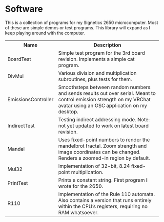 <h1>Software</h1>
<p>
This is a collection of programs for my Signetics 2650 microcomputer. Most of these are simple demos or test programs. This library will expand as I keep playing around with the computer.
</p>

<table>
	<tr>
		<th>Name</th>
		<th>Description</th>
	</tr>
	<tr>
		<td>BoardTest</td>
		<td>Simple test program for the 3rd board revision. Implements a simple cat program.</td>
	</tr>
	<tr>
		<td>DivMul</td>
		<td>Various division and multiplication subroutines, plus tests for them.</td>
	</tr>
	<tr>
		<td>EmissionsController</td>
		<td>Smoothsteps between random numbers and sends results out over serial. Meant to control emission strength on my VRChat avatar using an OSC application on my desktop.</td>
	</tr>
	<tr>
		<td>IndirectTest</td>
		<td>Testing indirect addressing mode. Note: not yet updated to work on latest board revision.</td>
	</tr>
	<tr>
		<td>Mandel</td>
		<td>Uses fixed-point numbers to render the mandelbrot fractal. Zoom strength and image coordinates can be changed. Renders a zoomed-in region by default.</td>
	</tr>
	<tr>
		<td>Mul32</td>
		<td>Implementation of 32-bit, 8.24 fixed-point multiplication.</td>
	</tr>
	<tr>
		<td>PrintTest</td>
		<td>Prints a constant string. First program I wrote for the 2650.</td>
	</tr>
	<tr>
		<td>R110</td>
		<td>Implementation of the Rule 110 automata. Also contains a version that runs entirely within the CPU’s registers, requiring no RAM whatsoever.</td>
	</tr>
</table>
